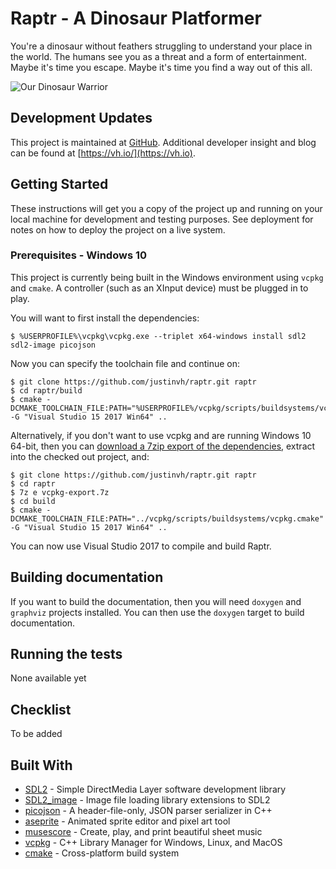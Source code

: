 # Raptr - A Dinosaur Platformer

You're a dinosaur without feathers struggling to understand your place in 
the world. The humans see you as a threat and a form of entertainment. Maybe 
it's time you escape. Maybe it's time you find a way out of this all.

![Our Dinosaur Warrior][raptr-idle]

## Development Updates

This project is maintained at [GitHub](https://github.com/justinvh/raptr). 
Additional developer insight and blog can be found at 
[https://vh.io/](https://vh.io).

## Getting Started

These instructions will get you a copy of the project up and running on your 
local machine for development and testing purposes. See deployment for notes 
on how to deploy the project on a live system.

### Prerequisites - Windows 10

This project is currently being built in the Windows environment using `vcpkg` 
and `cmake`. A controller (such as an XInput device) must be plugged 
in to play.

You will want to first install the dependencies:

```
$ %USERPROFILE%\vcpkg\vcpkg.exe --triplet x64-windows install sdl2 sdl2-image picojson
```

Now you can specify the toolchain file and continue on:

```
$ git clone https://github.com/justinvh/raptr.git raptr
$ cd raptr/build
$ cmake -DCMAKE_TOOLCHAIN_FILE:PATH="%USERPROFILE%/vcpkg/scripts/buildsystems/vcpkg.cmake" -G "Visual Studio 15 2017 Win64" ..
```

Alternatively, if you don't want to use vcpkg and are running Windows 10 64-bit, then you can [download a 7zip export of the dependencies](https://drive.google.com/open?id=1XUcirZww859o7s_iTD9b9Xu2DlB8RYMK), extract into the checked out project, and:

```
$ git clone https://github.com/justinvh/raptr.git raptr
$ cd raptr
$ 7z e vcpkg-export.7z
$ cd build
$ cmake -DCMAKE_TOOLCHAIN_FILE:PATH="../vcpkg/scripts/buildsystems/vcpkg.cmake" -G "Visual Studio 15 2017 Win64" ..
```

You can now use Visual Studio 2017 to compile and build Raptr.

## Building documentation

If you want to build the documentation, then you will need `doxygen` and 
`graphviz` projects installed. You can then use the `doxygen` target to 
build documentation.

## Running the tests

None available yet

## Checklist

To be added

## Built With

* [SDL2](https://www.libsdl.org/index.php) - Simple DirectMedia Layer software development library
* [SDL2_image](https://www.libsdl.org/projects/SDL_image/) - Image file loading library extensions to SDL2
* [picojson](https://github.com/kazuho/picojson) - A header-file-only, JSON parser serializer in C++
* [aseprite](https://www.aseprite.org/) - Animated sprite editor and pixel art tool
* [musescore](https://musescore.com/) - Create, play, and print beautiful sheet music
* [vcpkg](https://github.com/Microsoft/vcpkg) - C++ Library Manager for Windows, Linux, and MacOS
* [cmake](https://cmake.org/) - Cross-platform build system

[raptr-idle]: https://i.imgur.com/sqVdbnN.gif
